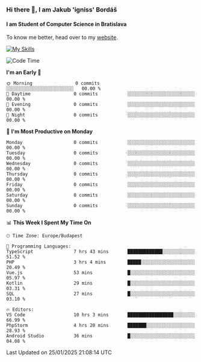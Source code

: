 ### Hi there 👋, I am Jakub 'igniss' Bordáš

#### I am Student of Computer Science in Bratislava
To know me better, head over to my [website](https://bordas.sk).

[![My Skills](https://skillicons.dev/icons?i=js,typescript,html,css,figma,svelte,vue,next,postgresql,nest,express,nodejs)](https://bordas.sk)


<!--START_SECTION:waka-->
![Code Time](http://img.shields.io/badge/Code%20Time-1%2C655%20hrs%201%20min-blue)

**I'm an Early 🐤** 

```text
🌞 Morning                0 commits           ░░░░░░░░░░░░░░░░░░░░░░░░░   00.00 % 
🌆 Daytime                0 commits           ░░░░░░░░░░░░░░░░░░░░░░░░░   00.00 % 
🌃 Evening                0 commits           ░░░░░░░░░░░░░░░░░░░░░░░░░   00.00 % 
🌙 Night                  0 commits           ░░░░░░░░░░░░░░░░░░░░░░░░░   00.00 % 
```
📅 **I'm Most Productive on Monday** 

```text
Monday                   0 commits           ░░░░░░░░░░░░░░░░░░░░░░░░░   00.00 % 
Tuesday                  0 commits           ░░░░░░░░░░░░░░░░░░░░░░░░░   00.00 % 
Wednesday                0 commits           ░░░░░░░░░░░░░░░░░░░░░░░░░   00.00 % 
Thursday                 0 commits           ░░░░░░░░░░░░░░░░░░░░░░░░░   00.00 % 
Friday                   0 commits           ░░░░░░░░░░░░░░░░░░░░░░░░░   00.00 % 
Saturday                 0 commits           ░░░░░░░░░░░░░░░░░░░░░░░░░   00.00 % 
Sunday                   0 commits           ░░░░░░░░░░░░░░░░░░░░░░░░░   00.00 % 
```


📊 **This Week I Spent My Time On** 

```text
🕑︎ Time Zone: Europe/Budapest

💬 Programming Languages: 
TypeScript               7 hrs 43 mins       █████████████░░░░░░░░░░░░   51.52 % 
PHP                      3 hrs 4 mins        █████░░░░░░░░░░░░░░░░░░░░   20.49 % 
Vue.js                   53 mins             █░░░░░░░░░░░░░░░░░░░░░░░░   05.97 % 
Kotlin                   29 mins             █░░░░░░░░░░░░░░░░░░░░░░░░   03.31 % 
SQL                      27 mins             █░░░░░░░░░░░░░░░░░░░░░░░░   03.10 % 

🔥 Editors: 
VS Code                  10 hrs 3 mins       █████████████████░░░░░░░░   66.99 % 
PhpStorm                 4 hrs 20 mins       ███████░░░░░░░░░░░░░░░░░░   28.93 % 
Android Studio           36 mins             █░░░░░░░░░░░░░░░░░░░░░░░░   04.08 % 
```


 Last Updated on 25/01/2025 21:08:14 UTC
<!--END_SECTION:waka-->
